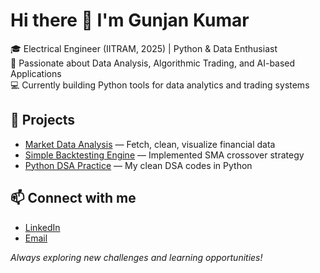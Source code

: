 # Hi there 👋 I'm Gunjan Kumar  

🎓 Electrical Engineer (IITRAM, 2025) | Python & Data Enthusiast  
🔬 Passionate about Data Analysis, Algorithmic Trading, and AI-based Applications  
💻 Currently building Python tools for data analytics and trading systems  

## 📌 Projects
- [Market Data Analysis](https://github.com/yourusername/market-data-analysis) — Fetch, clean, visualize financial data  
- [Simple Backtesting Engine](https://github.com/yourusername/simple-backtesting-engine) — Implemented SMA crossover strategy  
- [Python DSA Practice](https://github.com/yourusername/python-dsa-practice) — My clean DSA codes in Python  

## 📫 Connect with me  
- [LinkedIn](https://www.linkedin.com/in/gunjan-kumar-478632240)  
- [Email](mailto:gunjan269kumar@gmail.com)  



*Always exploring new challenges and learning opportunities!*  
